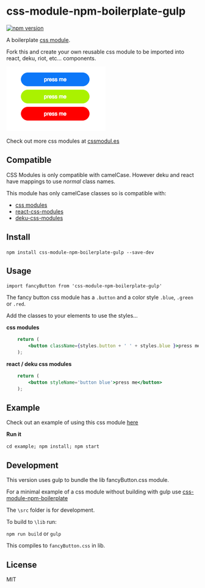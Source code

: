 # css-module-npm-boilerplate-gulp

[![npm version](https://badge.fury.io/js/css-module-npm-boilerplate-gulp.svg)](https://badge.fury.io/js/css-module-npm-boilerplate-gulp)

A boilerplate [css module](https://github.com/css-modules/css-modules).

Fork this and create your own reusable css module to be imported into react, deku, riot, etc... components.

![](https://raw.githubusercontent.com/StevenIseki/css-module-npm-boilerplate-gulp/master/screenshot.png)

Check out more css modules at [cssmodul.es](http://cssmodul.es)

## Compatible

CSS Modules is only compatible with camelCase. However deku and react have mappings to use *normal* class names.

This module has only camelCase classes so is compatible with:

- [css modules](https://github.com/css-modules/css-modules)
- [react-css-modules](https://github.com/gajus/react-css-modules)
- [deku-css-modules](https://github.com/StevenIseki/deku-css-modules)

## Install

`npm install css-module-npm-boilerplate-gulp --save-dev`

## Usage

`import fancyButton from 'css-module-npm-boilerplate-gulp'`

The fancy button css module has a `.button` and a color style `.blue`, `.green` or `.red`.

Add the classes to your elements to use the styles... 

**css modules**

```jsx
	return (
        <button className={styles.button + ' ' + styles.blue }>press me</button>
    );
```

**react / deku css modules**

```jsx
	return (
        <button styleName='button blue'>press me</button>
    );
```

## Example

Check out an example of using this css module [here](https://github.com/StevenIseki/css-module-npm-boilerplate-gulp/tree/master/example)

**Run it**

`cd example; npm install; npm start`

## Development

This version uses gulp to bundle the lib fancyButton.css module. 

For a minimal example of a css module without building with gulp use [css-module-npm-boilerplate](https://github.com/StevenIseki/css-module-npm-boilerplate)

The `\src` folder is for development. 

To build to `\lib` run:

`npm run build` or `gulp`

This compiles to `fancyButton.css` in lib.

## License

MIT
